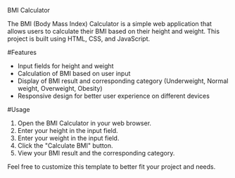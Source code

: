 BMI Calculator

The BMI (Body Mass Index) Calculator is a simple web application that allows users to calculate their BMI based on their height and weight. This project is built using HTML, CSS, and JavaScript.

 #Features

- Input fields for height and weight
- Calculation of BMI based on user input
- Display of BMI result and corresponding category (Underweight, Normal weight, Overweight, Obesity)
- Responsive design for better user experience on different devices

 #Usage

1. Open the BMI Calculator in your web browser.
2. Enter your height in the input field.
3. Enter your weight in the input field.
4. Click the "Calculate BMI" button.
5. View your BMI result and the corresponding category.



Feel free to customize this template to better fit your project and needs.
